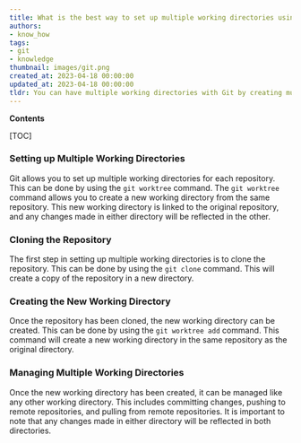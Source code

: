 ```yaml
---
title: What is the best way to set up multiple working directories using git?
authors:
- know_how
tags:
- git
- knowledge
thumbnail: images/git.png
created_at: 2023-04-18 00:00:00
updated_at: 2023-04-18 00:00:00
tldr: You can have multiple working directories with Git by creating multiple local repositories and cloning them from a remote repository.
---
```


**Contents**

[TOC]

### Setting up Multiple Working Directories

Git allows you to set up multiple working directories for each repository. This can be done by using the `git worktree` command. The `git worktree` command allows you to create a new working directory from the same repository. This new working directory is linked to the original repository, and any changes made in either directory will be reflected in the other. 

### Cloning the Repository

The first step in setting up multiple working directories is to clone the repository. This can be done by using the `git clone` command. This will create a copy of the repository in a new directory. 

### Creating the New Working Directory

Once the repository has been cloned, the new working directory can be created. This can be done by using the `git worktree add` command. This command will create a new working directory in the same repository as the original directory. 

### Managing Multiple Working Directories

Once the new working directory has been created, it can be managed like any other working directory. This includes committing changes, pushing to remote repositories, and pulling from remote repositories. It is important to note that any changes made in either directory will be reflected in both directories.
